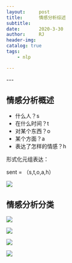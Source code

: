 ```yaml
---
layout:     post
title:      情感分析综述
subtitle:   
date:       2020-3-30
author:     RJ
header-img: 
catalog: true
tags:
    - nlp

---
```

<p id = "build"></p>
---

## 情感分析概述

- 什么人？s
- 在什么时间？t
- 对某个东西？o
- 某个方面？a
- 表达了怎样的情感？h

形式化元组表达：

sent  = （s,t,o,a,h）

![](https://raw.githubusercontent.com/rejae/rejae.github.io/master/img/20200330112555.jpg)

## 情感分析分类
![](https://raw.githubusercontent.com/rejae/rejae.github.io/master/img/20200330112821.jpg)


![](https://raw.githubusercontent.com/rejae/rejae.github.io/master/img/20200330113033.png)

![](https://raw.githubusercontent.com/rejae/rejae.github.io/master/img/20200330113144.png)


![](https://raw.githubusercontent.com/rejae/rejae.github.io/master/img/20200330113227.png)

